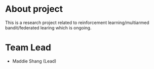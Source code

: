 # About project

This is a research project related to reinforcement learning/multiarmed bandit/federated learing which is ongoing.

# Team Lead

- Maddie Shang (Lead)
